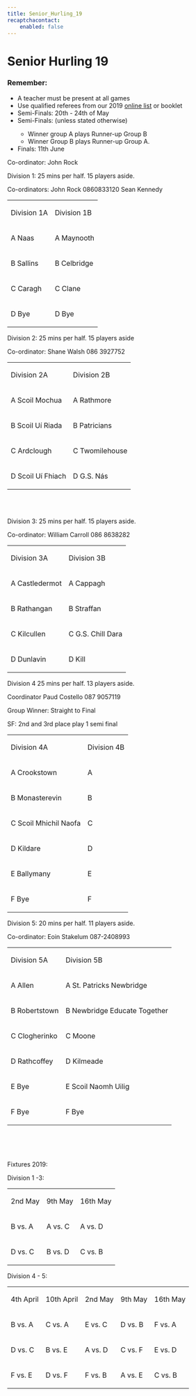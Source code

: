 ```yaml
---
title: Senior_Hurling_19
recaptchacontact:
    enabled: false
---
```


# Senior Hurling 19 #
<h3>Remember:</h3>
<ul>
<li>A teacher must be present at all games</li>
<li>Use qualified referees from our 2019 <a href="http://www.cumannnambunscolchilldara.com/refereetest">online list</a> or booklet</li>
<li>Semi-Finals: 20th - 24th of May</li>
<li>Semi-Finals: (unless stated otherwise) </li>
<ul>
<li>Winner group A plays Runner-up Group B</li>
<li>Winner Group B plays Runner-up Group A. </li>
</ul>
<li>Finals: 11th June</li>
</ul>
<p>Co-ordinator: John Rock </p>
<p>Division 1: 25 mins per half. 15 players aside. </p>
<p>Co-ordinators: John Rock 0860833120 Sean Kennedy</p>
<table>
<tbody>
<tr>
<td>
<p>Division 1A</p>
</td>
<td>
<p>Division 1B</p>
</td>
</tr>
<tr>
<td>
<p>A Naas</p>
</td>
<td>
<p>A Maynooth</p>
</td>
</tr>
<tr>
<td>
<p>B Sallins</p>
</td>
<td>
<p>B Celbridge</p>
</td>
</tr>
<tr>
<td>
<p>C Caragh</p>
</td>
<td>
<p>C Clane</p>
</td>
</tr>
<tr>
<td>
<p>D Bye</p>
</td>
<td>
<p>D Bye</p>
</td>
</tr>
</tbody>
</table>
<p>Division 2: 25 mins per half. 15 players aside </p>
<p>Co-ordinator: Shane Walsh 086 3927752</p>
<table>
<tbody>
<tr>
<td>
<p>Division 2A</p>
</td>
<td>
<p>Division 2B</p>
</td>
</tr>
<tr>
<td>
<p>A Scoil Mochua</p>
</td>
<td>
<p>A Rathmore</p>
</td>
</tr>
<tr>
<td>
<p>B Scoil U&iacute; Riada</p>
</td>
<td>
<p>B Patricians</p>
</td>
</tr>
<tr>
<td>
<p>C Ardclough</p>
</td>
<td>
<p>C Twomilehouse</p>
</td>
</tr>
<tr>
<td>
<p>D Scoil U&iacute; Fhiach</p>
</td>
<td>
<p>D G.S. N&aacute;s</p>
</td>
</tr>
</tbody>
</table>
<p><br /><br /></p>
<p>Division 3: 25 mins per half. 15 players aside. </p>
<p>Co-ordinator: William Carroll 086 8638282</p>
<table>
<tbody>
<tr>
<td>
<p>Division 3A</p>
</td>
<td>
<p>Division 3B</p>
</td>
</tr>
<tr>
<td>
<p>A Castledermot</p>
</td>
<td>
<p>A Cappagh</p>
</td>
</tr>
<tr>
<td>
<p>B Rathangan</p>
</td>
<td>
<p>B Straffan</p>
</td>
</tr>
<tr>
<td>
<p>C Kilcullen</p>
</td>
<td>
<p>C G.S. Chill Dara</p>
</td>
</tr>
<tr>
<td>
<p>D Dunlavin</p>
</td>
<td>
<p>D Kill</p>
</td>
</tr>
</tbody>
</table>
<p>Division 4 25 mins per half. 13 players aside.</p>
<p>Coordinator Paud Costello 087 9057119</p>
<p>Group Winner: Straight to Final</p>
<p>SF: 2nd and 3rd place play 1 semi final</p>
<table>
<tbody>
<tr>
<td>
<p>Division 4A</p>
</td>
<td>
<p>Division 4B</p>
</td>
</tr>
<tr>
<td>
<p>A Crookstown</p>
</td>
<td>
<p>A </p>
</td>
</tr>
<tr>
<td>
<p>B Monasterevin</p>
</td>
<td>
<p>B </p>
</td>
</tr>
<tr>
<td>
<p>C Scoil Mhichil Naofa</p>
</td>
<td>
<p>C</p>
</td>
</tr>
<tr>
<td>
<p>D Kildare</p>
</td>
<td>
<p>D </p>
</td>
</tr>
<tr>
<td>
<p>E Ballymany</p>
</td>
<td>
<p>E</p>
</td>
</tr>
<tr>
<td>
<p>F Bye</p>
</td>
<td>
<p>F </p>
</td>
</tr>
</tbody>
</table>
<p>Division 5: 20 mins per half. 11 players aside. </p>
<p>Co-ordinator: Eoin Stakelum 087-2408993</p>
<table>
<tbody>
<tr>
<td>
<p>Division 5A</p>
</td>
<td>
<p>Division 5B</p>
</td>
</tr>
<tr>
<td>
<p>A Allen</p>
</td>
<td>
<p>A St. Patricks Newbridge</p>
</td>
</tr>
<tr>
<td>
<p>B Robertstown</p>
</td>
<td>
<p>B Newbridge Educate Together</p>
</td>
</tr>
<tr>
<td>
<p>C Clogherinko</p>
</td>
<td>
<p>C Moone</p>
</td>
</tr>
<tr>
<td>
<p>D Rathcoffey</p>
</td>
<td>
<p>D Kilmeade</p>
</td>
</tr>
<tr>
<td>
<p>E Bye</p>
</td>
<td>
<p>E Scoil Naomh Uilig</p>
</td>
</tr>
<tr>
<td>
<p>F Bye</p>
</td>
<td>
<p>F Bye</p>
</td>
</tr>
</tbody>
</table>
<p><br /><br /><br /></p>
<p>Fixtures 2019: </p>
<p>Division 1 -3:</p>
<table>
<tbody>
<tr>
<td>
<p>2nd May</p>
</td>
<td>
<p>9th May</p>
</td>
<td>
<p>16th May</p>
</td>
</tr>
<tr>
<td>
<p>B vs. A</p>
</td>
<td>
<p>A vs. C</p>
</td>
<td>
<p>A vs. D</p>
</td>
</tr>
<tr>
<td>
<p>D vs. C</p>
</td>
<td>
<p>B vs. D</p>
</td>
<td>
<p>C vs. B</p>
</td>
</tr>
</tbody>
</table>
<p>Division 4 - 5:</p>
<table>
<tbody>
<tr>
<td>
<p>4th April</p>
</td>
<td>
<p>10th April</p>
</td>
<td>
<p>2nd May</p>
</td>
<td>
<p>9th May</p>
</td>
<td>
<p>16th May</p>
</td>
</tr>
<tr>
<td>
<p>B vs. A</p>
</td>
<td>
<p>C vs. A</p>
</td>
<td>
<p>E vs. C</p>
</td>
<td>
<p>D vs. B</p>
</td>
<td>
<p>F vs. A</p>
</td>
</tr>
<tr>
<td>
<p>D vs. C</p>
</td>
<td>
<p>B vs. E</p>
</td>
<td>
<p>A vs. D</p>
</td>
<td>
<p>C vs. F</p>
</td>
<td>
<p>E vs. D</p>
</td>
</tr>
<tr>
<td>
<p>F vs. E</p>
</td>
<td>
<p>D vs. F</p>
</td>
<td>
<p>F vs. B</p>
</td>
<td>
<p>A vs. E</p>
</td>
<td>
<p>C vs. B</p>
</td>
</tr>
</tbody>
</table>

